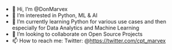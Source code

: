 - 👋 Hi, I’m @DonMarvex
- 👀 I’m interested in Python, ML & AI
- 🌱 I’m currently learning Python for various use cases and then especially for Data Analytics and Machine Learning
- 💞️ I’m looking to collaborate on Open Source Projects
- 📫 How to reach me: Twitter: @https://twitter.com/cpt_marvex

<!---
DonMarvex/DonMarvex is a ✨ special ✨ repository because its `README.md` (this file) appears on your GitHub profile.
You can click the Preview link to take a look at your changes.
--->
